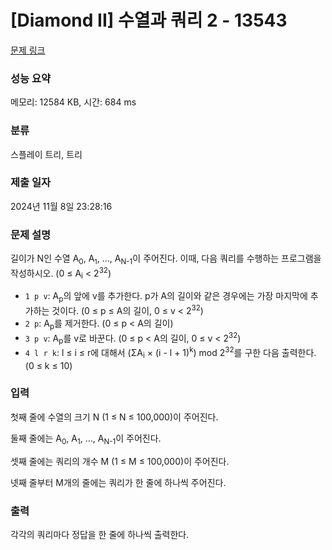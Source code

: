 # [Diamond II] 수열과 쿼리 2 - 13543 

[문제 링크](https://www.acmicpc.net/problem/13543) 

### 성능 요약

메모리: 12584 KB, 시간: 684 ms

### 분류

스플레이 트리, 트리

### 제출 일자

2024년 11월 8일 23:28:16

### 문제 설명

<p>길이가 N인 수열 A<sub>0</sub>, A<sub><span style="font-size:10.8333px">1</span></sub>, ..., A<sub>N-1</sub>이 주어진다. 이때, 다음 쿼리를 수행하는 프로그램을 작성하시오. (0 ≤ A<sub>i</sub> < 2<sup>32</sup>)</p>

<ul>
	<li><code>1 p v</code>: A<sub>p</sub>의 앞에 v를 추가한다. p가 A의 길이와 같은 경우에는 가장 마지막에 추가하는 것이다. (0 ≤ p ≤ A의 길이, 0 ≤ v < 2<sup>32</sup>)</li>
	<li><code>2 p</code>: A<sub>p</sub>를 제거한다. (0 ≤ p < A의 길이)</li>
	<li><code>3 p v</code>: A<sub>p</sub>를 v로 바꾼다. (0 ≤ p < A의 길이, 0 ≤ v < 2<sup>32</sup>)</li>
	<li><code>4 l r k</code>: l ≤ i ≤ r에 대해서 (ΣA<sub>i</sub> × (i - l + 1)<sup>k</sup>) mod 2<sup>32</sup>를 구한 다음 출력한다. (0 ≤ k ≤ 10)</li>
</ul>

### 입력 

 <p>첫째 줄에 수열의 크기 N (1 ≤ N ≤ 100,000)이 주어진다.</p>

<p>둘째 줄에는 A<sub>0</sub>, A<sub>1</sub>, ..., A<sub>N-1</sub>이 주어진다.</p>

<p>셋째 줄에는 쿼리의 개수 M (1 ≤ M ≤ 100,000)이 주어진다.</p>

<p>넷째 줄부터 M개의 줄에는 쿼리가 한 줄에 하나씩 주어진다.</p>

### 출력 

 <p>각각의 쿼리마다 정답을 한 줄에 하나씩 출력한다.</p>

